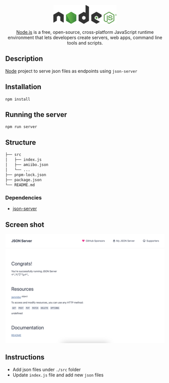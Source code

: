 <p align="center">
    <a href="https://nodejs.org/" target="blank"><img src="images/node.png" width="200" alt="Node.js Logo" /></a>
</p>

<p align="center"><a href="https://nodejs.org/" target="_blank">Node.js</a> is a free, open-source, cross-platform JavaScript runtime environment that lets developers create servers, web apps, command line tools and scripts.</p>

## Description

[Node](https://nodejs.org/en) project to serve json files as endpoints using `json-server`

## Installation

```
npm install
```

## Running the server

```
npm run server
```

## Structure

```
├── src
│   ├── index.js
│   ├── amiibo.json
│   └── ...
├── pnpm-lock.json
├── package.json
└── README.md
```

### Dependencies

- [json-server](https://github.com/typicode/json-server/)

## Screen shot

<img src=".\images\demo.png" alt="Json Server">

## Instructions

- Add json files under `./src` folder
- Update `index.js` file and add new `json` files
